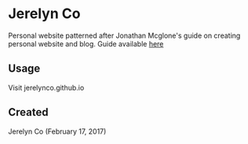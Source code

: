 # Jerelyn Co
Personal website patterned after Jonathan Mcglone's guide on creating personal website and blog. Guide available [here](http://jmcglone.com/guides/github-pages/) 

## Usage
Visit jerelynco.github.io

## Created
Jerelyn Co (February 17, 2017)